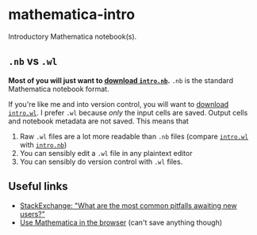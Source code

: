 # mathematica-intro

Introductory Mathematica notebook(s).

## `.nb` vs `.wl`

**Most of you will just want to [download `intro.nb`][nb].**
`.nb` is the standard Mathematica notebook format.

If you're like me and into version control,
you will want to [download `intro.wl`][wl].
I prefer `.wl` because *only* the input cells are saved.
Output cells and notebook metadata are not saved.
This means that

1. Raw `.wl` files are a lot more readable than `.nb` files
   (compare [`intro.wl`](intro.wl) with [`intro.nb`](intro.nb))
2. You can sensibly edit a `.wl` file in any plaintext editor
3. You can sensibly do version control with `.wl` files.

## Useful links

* [StackExchange: "What are the most common pitfalls awaiting new users?"][mse]
* [Use Mathematica in the browser][cloud] (can't save anything though)

[nb]: https://github.com/uwa-math3022/mathematica-intro/releases/download/v0.1.1/intro.nb
[wl]: https://github.com/uwa-math3022/mathematica-intro/releases/download/v0.1.1/intro.wl

[mse]: https://mathematica.stackexchange.com/q/18393
[cloud]: https://develop.open.wolframcloud.com/app/view/newNotebook?ext=nb
